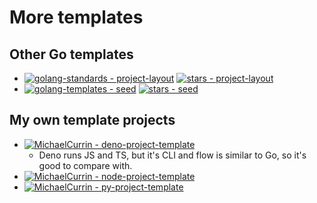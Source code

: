 # More templates


## Other Go templates

- [![golang-standards - project-layout](https://img.shields.io/static/v1?label=golang-standards&message=project-layout&color=blue&logo=github)](https://github.com/golang-standards/project-layout) [![stars - project-layout](https://img.shields.io/github/stars/golang-standards/project-layout?style=social)](https://github.com/golang-standards/project-layout)
- [![golang-templates - seed](https://img.shields.io/static/v1?label=golang-templates&message=seed&color=blue&logo=github)](https://github.com/golang-templates/seed) [![stars - seed](https://img.shields.io/github/stars/golang-templates/seed?style=social)](https://github.com/golang-templates/seed)


## My own template projects

- [![MichaelCurrin - deno-project-template](https://img.shields.io/static/v1?label=MichaelCurrin&message=deno-project-template&color=blue&logo=github)](https://github.com/MichaelCurrin/deno-project-template)
    - Deno runs JS and TS, but it's CLI and flow is similar to Go, so it's good to compare with.
- [![MichaelCurrin - node-project-template](https://img.shields.io/static/v1?label=MichaelCurrin&message=node-project-template&color=blue&logo=github)](https://github.com/MichaelCurrin/node-project-template)
- [![MichaelCurrin - py-project-template](https://img.shields.io/static/v1?label=MichaelCurrin&message=py-project-template&color=blue&logo=github)](https://github.com/MichaelCurrin/py-project-template)
